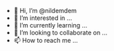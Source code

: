 - 👋 Hi, I’m @nildemdem
- 👀 I’m interested in ...
- 🌱 I’m currently learning ...
- 💞️ I’m looking to collaborate on ...
- 📫 How to reach me ...

<!---
nildemdem/nildemdem is a ✨ special ✨ repository because its `README.md` (this file) appears on your GitHub profile.
You can click the Preview link to take a look at your changes.
--->
